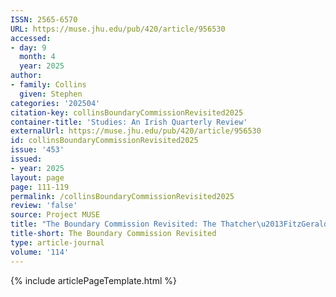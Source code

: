 ```yaml
---
ISSN: 2565-6570
URL: https://muse.jhu.edu/pub/420/article/956530
accessed:
- day: 9
  month: 4
  year: 2025
author:
- family: Collins
  given: Stephen
categories: '202504'
citation-key: collinsBoundaryCommissionRevisited2025
container-title: 'Studies: An Irish Quarterly Review'
externalUrl: https://muse.jhu.edu/pub/420/article/956530
id: collinsBoundaryCommissionRevisited2025
issue: '453'
issued:
- year: 2025
layout: page
page: 111-119
permalink: /collinsBoundaryCommissionRevisited2025
review: 'false'
source: Project MUSE
title: "The Boundary Commission Revisited: The Thatcher\u2013FitzGerald Talks"
title-short: The Boundary Commission Revisited
type: article-journal
volume: '114'
---
```

{% include articlePageTemplate.html %}
